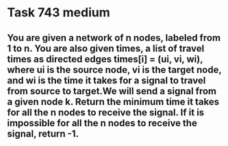 # Task 743 medium

## You are given a network of n nodes, labeled from 1 to n. You are also given times, a list of travel times as directed edges times[i] = (ui, vi, wi), where ui is the source node, vi is the target node, and wi is the time it takes for a signal to travel from source to target.We will send a signal from a given node k. Return the minimum time it takes for all the n nodes to receive the signal. If it is impossible for all the n nodes to receive the signal, return -1.